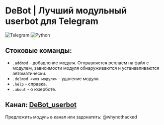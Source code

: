 # DeBot | Лучший модульный userbot для Telegram
![Telegram](https://img.shields.io/badge/Telegram-2CA5E0?style=for-the-badge&logo=telegram&logoColor=white)
![Python](https://img.shields.io/badge/python-3670A0?style=for-the-badge&logo=python&logoColor=ffdd54)

## Стоковые команды:
- `.addmod` - добавление модуля. Отправляется реплаем на файл с модулем, зависимости модуля обнаруживаются и устанавливаются автоматически.
- `.delmod <имя модуля>` - удаление модуля.
- `.help` - справка.
- `.about` - о юзерботе.

## Канал: [DeBot_userbot](https://t.me/DeBot_userbot)
Предложить модуль в канал или задонатить: @whynothacked
